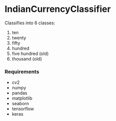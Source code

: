 # IndianCurrencyClassifier

Classifies into 6 classes:
1. ten
2. twenty
3. fifty
4. hundred
5. five hundred (old)
6. thousand (old)


### Requirements

- cv2
- numpy
- pandas
- matplotlib
- seaborn
- tensorflow
- keras

